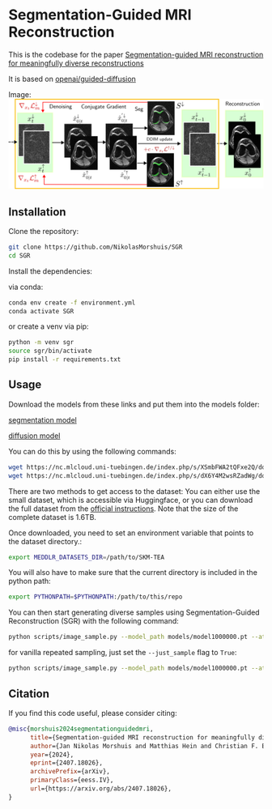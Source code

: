 # Segmentation-Guided MRI Reconstruction

This is the codebase for the paper [Segmentation-guided MRI reconstruction for meaningfully diverse reconstructions](https://arxiv.org/pdf/2407.18026)

It is based on [openai/guided-diffusion](https://github.com/openai/guided-diffusion)

Image:
![TeaserFigure](assets/Teaser_Fig_poster.png)

## Installation

Clone the repository:

```bash
git clone https://github.com/NikolasMorshuis/SGR
cd SGR
```

Install the dependencies:

via conda:
```bash
conda env create -f environment.yml
conda activate SGR
```

or create a venv via pip:
```bash
python -m venv sgr
source sgr/bin/activate
pip install -r requirements.txt
```

## Usage
Download the models from these links and put them into the models folder: 

[segmentation model](https://nc.mlcloud.uni-tuebingen.de/index.php/s/XSmbFWA2tQFxe2Q)

[diffusion model](https://nc.mlcloud.uni-tuebingen.de/index.php/s/dX6Y4M2wsRZadWg)

You can do this by using the following commands:

```bash
wget https://nc.mlcloud.uni-tuebingen.de/index.php/s/XSmbFWA2tQFxe2Q/download/model_segmentation.pt -P ./models/
wget https://nc.mlcloud.uni-tuebingen.de/index.php/s/dX6Y4M2wsRZadWg/download/model1000000.pt -P ./models/
```

There are two methods to get access to the dataset: You can either use the small dataset, which is accessible via Huggingface,
or you can download the full dataset from the [official instructions](https://github.com/StanfordMIMI/skm-tea/blob/main/DATASET.md). Note that the size of the complete dataset is 1.6TB.

Once downloaded, you need to set an environment variable that points to the dataset directory.:

```bash
export MEDDLR_DATASETS_DIR=/path/to/SKM-TEA
```

You will also have to make sure that the current directory is included in the python path:

```bash
export PYTHONPATH=$PYTHONPATH:/path/to/this/repo
```

You can then start generating diverse samples using Segmentation-Guided Reconstruction (SGR) with the following command:

```bash
python scripts/image_sample.py --model_path models/model1000000.pt --attention_resolutions 32,16,8 --class_cond False --diffusion_steps 1000 --image_size 256 --learn_sigma True --noise_schedule linear --num_head_channels 64 --num_res_blocks 2 --resblock_updown True --use_fp16 True --use_scale_shift_norm True --batch_size 2 --num_samples 1 --timestep_respacing ddim100 --use_ddim True --clip_denoised False --acc 16.0 --debug False --div_const 0.005 --just_sample False --split test
```

for vanilla repeated sampling, just set the `--just_sample` flag to `True`:
```bash
python scripts/image_sample.py --model_path models/model1000000.pt --attention_resolutions 32,16,8 --class_cond False --diffusion_steps 1000 --image_size 256 --learn_sigma True --noise_schedule linear --num_head_channels 64 --num_res_blocks 2 --resblock_updown True --use_fp16 True --use_scale_shift_norm True --batch_size 2 --num_samples 1 --timestep_respacing ddim100 --use_ddim True --clip_denoised False --acc 16.0 --debug False --div_const 0.005 --just_sample True --split test
```

## Citation

If you find this code useful, please consider citing:
```bibtex
@misc{morshuis2024segmentationguidedmri,
      title={Segmentation-guided MRI reconstruction for meaningfully diverse reconstructions}, 
      author={Jan Nikolas Morshuis and Matthias Hein and Christian F. Baumgartner},
      year={2024},
      eprint={2407.18026},
      archivePrefix={arXiv},
      primaryClass={eess.IV},
      url={https://arxiv.org/abs/2407.18026}, 
}